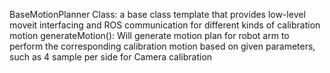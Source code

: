 BaseMotionPlanner Class: a base class template that provides low-level moveit interfacing and ROS communication for different kinds of calibration motion
generateMotion(): Will generate motion plan for robot arm to perform the corresponding calibration motion based on given parameters, such as 4 sample per side for Camera calibration
